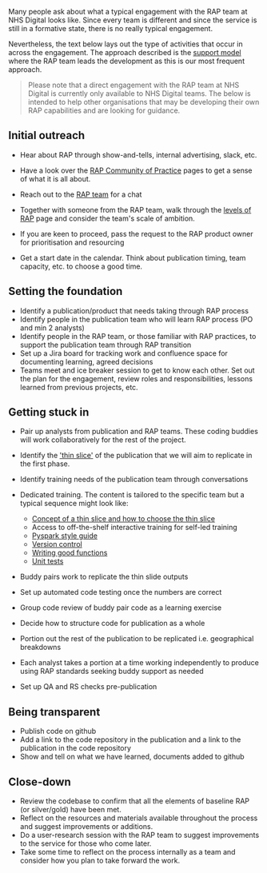 Many people ask about what a typical engagement with the RAP team at NHS Digital looks like. Since every team is different and since the service is still in a formative state, there is no really typical engagement. 

Nevertheless, the text below lays out the type of activities that occur in across the engagement. The approach described is the [support model](./support-models.md#1-rap-team-leads-development) where the RAP team leads the development as this is our most frequent approach. 

> Please note that a direct engagement with the RAP team at NHS Digital is currently only available to NHS Digital teams. The below is intended to help other organisations that may be developing their own RAP capabilities and are looking for guidance.

## Initial outreach

- Hear about RAP through show-and-tells, internal advertising, slack, etc.
- Have a look over the [RAP Community of Practice](https://github.com/NHSDigital/rap-community-of-practice) pages to get a sense of what it is all about.
- Reach out to the [RAP team](mailto:datascience@nhs.net) for a chat
- Together with someone from the RAP team, walk through the [levels of RAP](../what-is-RAP.md#levels-of-rap) page and consider the team's scale of ambition.

- If you are keen to proceed, pass the request to the RAP product owner for prioritisation and resourcing
- Get a start date in the calendar. Think about publication timing, team capacity, etc. to choose a good time. 


## Setting the foundation
- Identify a publication/product that needs taking through RAP process
- Identify people in the publication team who will learn RAP process (PO and min 2 analysts)
- Identify people in the RAP team, or those familiar with RAP practices, to support the publication team through RAP transition
- Set up a Jira board for tracking work and confluence space for documenting learning, agreed decisions
- Teams meet and ice breaker session to get to know each other. Set out the plan for the engagement, review roles and responsibilities, lessons learned from previous projects, etc. 


## Getting stuck in
- Pair up analysts from publication and RAP teams. These coding buddies will work collaboratively for the rest of the project. 
- Identify the ['thin slice'](./thin-slice-strategy.md) of the publication that we will aim to replicate in the first phase.
- Identify training needs of the publication team through conversations
- Dedicated training. The content is tailored to the specific team but a typical sequence might look like:
    - [Concept of a thin slice and how to choose the thin slice](./thin-slice-strategy.md)
    - Access to off-the-shelf interactive training for self-led training
    - [Pyspark style guide](../pyspark/pyspark-style-guide.md)
    - [Version control](../development-approach/02_using-git-collaboratively.md)
    - [Writing good functions](../python/python-functions.md)
    - [Unit tests](../development-approach/04_unit-tests.md)

- Buddy pairs work to replicate the thin slide outputs
- Set up automated code testing once the numbers are correct
- Group code review of buddy pair code as a learning exercise
- Decide how to structure code for publication as a whole
- Portion out the rest of the publication to be replicated i.e. geographical breakdowns
- Each analyst takes a portion at a time working independently to produce using RAP standards seeking buddy support as needed
- Set up QA and RS checks pre-publication

## Being transparent
- Publish code on github
- Add a link to the code repository in the publication and a link to the publication in the code repository
- Show and tell on what we have learned, documents added to github

## Close-down
- Review the codebase to confirm that all the elements of baseline RAP (or silver/gold) have been met.
- Reflect on the resources and materials available throughout the process and suggest improvements or additions.
- Do a user-research session with the RAP team to suggest improvements to the service for those who come later.
- Take some time to reflect on the process internally as a team and consider how you plan to take forward the work.
